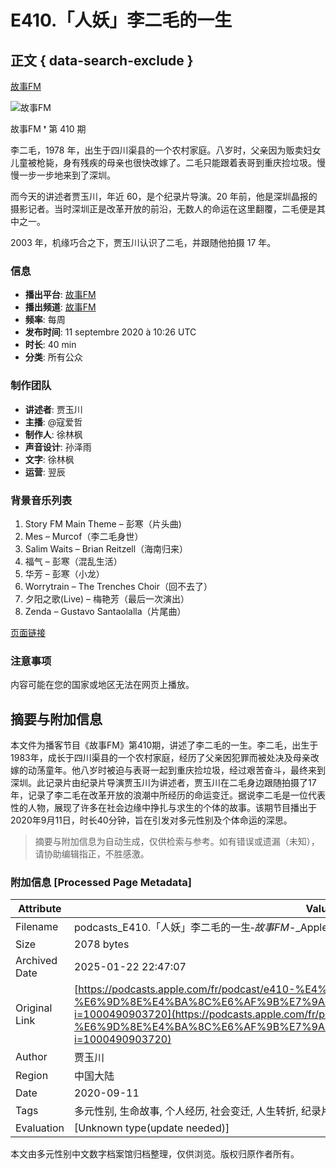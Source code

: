 # E410.「人妖」李二毛的一生

## 正文 { data-search-exclude }


[故事FM](https://podcasts.apple.com/fr/podcast/%E6%95%85%E4%BA%8Bfm/id1256399960)

![故事FM](/assets/artwork/1x1.gif)

故事FM ❜ 第 410 期

李二毛，1978 年，出生于四川渠县的一个农村家庭。八岁时，父亲因为贩卖妇女儿童被枪毙，身有残疾的母亲也很快改嫁了。二毛只能跟着表哥到重庆捡垃圾。慢慢一步一步地来到了深圳。

而今天的讲述者贾玉川，年近 60，是个纪录片导演。20 年前，他是深圳晶报的摄影记者。当时深圳正是改革开放的前沿，无数人的命运在这里翻覆，二毛便是其中之一。

2003 年，机缘巧合之下，贾玉川认识了二毛，并跟随他拍摄 17 年。

### 信息

- **播出平台**: [故事FM](https://podcasts.apple.com/fr/podcast/%E6%95%85%E4%BA%8Bfm/id1256399960)
- **播出频道**: [故事FM](https://podcasts.apple.com/fr/channel/%E6%95%85%E4%BA%8Bfm/id6442730379)
- **频率**: 每周
- **发布时间**: 11 septembre 2020 à 10:26 UTC
- **时长**: 40 min
- **分类**: 所有公众

### 制作团队

- **讲述者**: 贾玉川
- **主播**: @寇爱哲
- **制作人**: 徐林枫
- **声音设计**: 孙泽雨
- **文字**: 徐林枫
- **运营**: 翌辰

### 背景音乐列表

1. Story FM Main Theme – 彭寒（片头曲)
2. Mes – Murcof（李二毛身世）
3. Salim Waits – Brian Reitzell（海南归来）
4. 福气 – 彭寒（混乱生活）
5. 华芳 – 彭寒（小龙）
6. Worrytrain – The Trenches Choir（回不去了）
7. 夕阳之歌(Live) – 梅艳芳（最后一次演出）
8. Zenda – Gustavo Santaolalla（片尾曲）

[页面链接](https://hosting.wavpub.cn/storyfm/2020/09/11/e410-%e3%80%8c%e4%ba%ba%e5%a6%96%e3%80%8d%e6%9d%8e%e4%ba%8c%e6%af%9b%e7%9a%84%e4%b8%80%e7%94%9f/)

### 注意事项

内容可能在您的国家或地区无法在网页上播放。
<!-- tcd_original_link https://podcasts.apple.com/fr/podcast/e410-%E4%BA%BA%E5%A6%96-%E6%9D%8E%E4%BA%8C%E6%AF%9B%E7%9A%84%E4%B8%80%E7%94%9F/id1256399960?i=1000490903720 -->


## 摘要与附加信息

<!-- tcd_abstract -->
本文件为播客节目《故事FM》第410期，讲述了李二毛的一生。李二毛，出生于1983年，成长于四川渠县的一个农村家庭，经历了父亲因犯罪而被处决及母亲改嫁的动荡童年。他八岁时被迫与表哥一起到重庆捡垃圾，经过艰苦奋斗，最终来到深圳。此记录片由纪录片导演贾玉川为讲述者，贾玉川在二毛身边跟随拍摄了17年，记录了李二毛在改革开放的浪潮中所经历的命运变迁。据说李二毛是一位代表性的人物，展现了许多在社会边缘中挣扎与求生的个体的故事。该期节目播出于2020年9月11日，时长40分钟，旨在引发对多元性别及个体命运的深思。
<!-- tcd_abstract_end -->

> 摘要与附加信息为自动生成，仅供检索与参考。如有错误或遗漏（未知），请协助编辑指正，不胜感激。

### 附加信息 [Processed Page Metadata]

| Attribute       | Value                                  |
|-----------------|----------------------------------------|
| Filename        | podcasts_E410.「人妖」李二毛的一生‑_故事FM_-_Apple_Podcasts.md                             |
| Size            | 2078 bytes                           |
| Archived Date   | 2025-01-22 22:47:07                             |
| Original Link   | [https://podcasts.apple.com/fr/podcast/e410-%E4%BA%BA%E5%A6%96-%E6%9D%8E%E4%BA%8C%E6%AF%9B%E7%9A%84%E4%B8%80%E7%94%9F/id1256399960?i=1000490903720](https://podcasts.apple.com/fr/podcast/e410-%E4%BA%BA%E5%A6%96-%E6%9D%8E%E4%BA%8C%E6%AF%9B%E7%9A%84%E4%B8%80%E7%94%9F/id1256399960?i=1000490903720)                       |
| Author          | 贾玉川                               |
| Region          | 中国大陆                               |
| Date            | 2020-09-11                                 |
| Tags            | 多元性别, 生命故事, 个人经历, 社会变迁, 人生转折, 纪录片, 改革开放, 深圳故事, 李二毛, 故事FM                                 |
| Evaluation            | [Unknown type(update needed)]                                 |
<!-- tcd_table_end -->

本文由多元性别中文数字档案馆归档整理，仅供浏览。版权归原作者所有。
